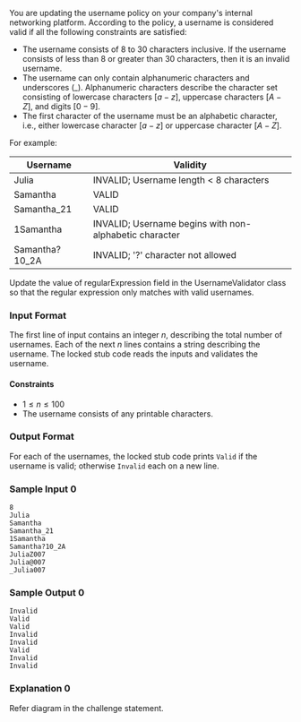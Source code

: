 You are updating the username policy on your company's internal networking platform. According to the policy, a username is considered valid if all the following constraints are satisfied:

- The username consists of $8$ to $30$ characters inclusive. If the username consists of less than $8$ or greater than $30$ characters, then it is an invalid username.
- The username can only contain alphanumeric characters and underscores (_). Alphanumeric characters describe the character set consisting of lowercase characters $[a-z]$, uppercase characters $[A-Z]$, and digits $[0-9]$.
- The first character of the username must be an alphabetic character, i.e., either lowercase character $[a-z]$ or uppercase character $[A-Z]$.

For example:


| Username        | Validity                                               |
|-----------------|--------------------------------------------------------|
| Julia           | INVALID; Username length < 8 characters                |
| Samantha        | VALID                                                  |
| Samantha_21     | VALID                                                  | 
| 1Samantha       | INVALID; Username begins with non-alphabetic character |
| Samantha?10_2A  | INVALID; '?' character not allowed                     |

Update the value of regularExpression field in the UsernameValidator class so that the regular expression only matches with valid usernames.

### Input Format

The first line of input contains an integer $n$, describing the total number of usernames. Each of the next $n$ lines contains a string describing the username. The locked stub code reads the inputs and validates the username.

#### Constraints

- $1 \le n \le 100$
- The username consists of any printable characters.

### Output Format

For each of the usernames, the locked stub code prints `Valid` if the username is valid; otherwise `Invalid` each on a new line.

### Sample Input 0
```
8
Julia
Samantha
Samantha_21
1Samantha
Samantha?10_2A
JuliaZ007
Julia@007
_Julia007
```

### Sample Output 0
```
Invalid
Valid
Valid
Invalid
Invalid
Valid
Invalid
Invalid
```

### Explanation 0

Refer diagram in the challenge statement.